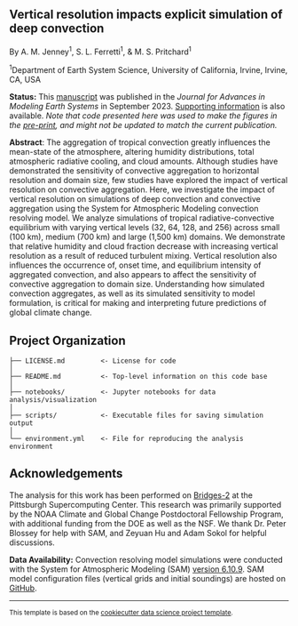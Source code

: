 Vertical resolution impacts explicit simulation of deep convection
------------

By A. M. Jenney<sup>1</sup>, S. L. Ferretti<sup>1</sup>, & M. S. Pritchard<sup>1</sup>

<sup>1</sup>Department of Earth System Science, University of California, Irvine, Irvine, CA, USA

**Status:** This [manuscript](https://doi.org/10.1029/2022MS003444) was published in the *Journal for Advances in Modeling Earth Systems* in September 2023. [Supporting information](https://agupubs.onlinelibrary.wiley.com/action/downloadSupplement?doi=10.1029%2F2022MS003444&file=2022MS003444-sup-0001-Supporting+Information+SI-S01.pdf) is also available. *Note that code presented here was used to make the figures in the [pre-print](https://essopenarchive.org/doi/full/10.1002/essoar.10512579.1), and might not be updated to match the current publication.*

**Abstract**: The aggregation of tropical convection greatly influences the mean-state of the atmosphere, altering humidity distributions, total atmospheric radiative cooling, and cloud amounts. Although studies have demonstrated the sensitivity of convective aggregation to horizontal resolution and domain size, few studies have explored the impact of vertical resolution on convective aggregation. Here, we investigate the impact of vertical resolution on simulations of deep convection and convective aggregation using the System for Atmospheric Modeling convection resolving model. We analyze simulations of tropical radiative-convective equilibrium with varying vertical levels (32, 64, 128, and 256) across small (100 km), medium (700 km) and large (1,500 km) domains. We demonstrate that relative humidity and cloud fraction decrease with increasing vertical resolution as a result of reduced turbulent mixing. Vertical resolution also influences the occurrence of, onset time, and equilibrium intensity of aggregated convection, and also appears to affect the sensitivity of convective aggregation to domain size. Understanding how simulated convection aggregates, as well as its simulated sensitivity to model formulation, is critical for making and interpreting future predictions of global climate change.

Project Organization
------------
```
├── LICENSE.md         <- License for code
│         
├── README.md          <- Top-level information on this code base 
│         
├── notebooks/         <- Jupyter notebooks for data analysis/visualization 
│          
├── scripts/           <- Executable files for saving simulation output
│             
└── environment.yml    <- File for reproducing the analysis environment
```

Acknowledgements
-------
The analysis for this work has been performed on [Bridges-2](https://www.psc.edu/resources/bridges-2/) at the Pittsburgh Supercomputing Center. This research was primarily supported by the NOAA Climate and Global Change Postdoctoral Fellowship Program, with additional funding from the DOE as well as the NSF. We thank Dr. Peter Blossey for help with SAM, and Zeyuan Hu and Adam Sokol for helpful discussions.

**Data Availability:** Convection resolving model simulations were conducted with the System for Atmospheric Modeling (SAM) [version 6.10.9](http://rossby.msrc.sunysb.edu/%7Emarat/SAM/). SAM model configuration files (vertical grids and initial soundings) are hosted on [GitHub](https://github.com/ajenney/conv_agg_vres_public).

--------
<p><small>This template is based on the <a target="_blank" href="https://drivendata.github.io/cookiecutter-data-science/">cookiecutter data science project template</a>.</small></p>
